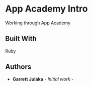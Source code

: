# App Academy Intro

Working through App Academy

## Built With

Ruby

## Authors

* **Garrett Julaka** - *Initial work* - 
